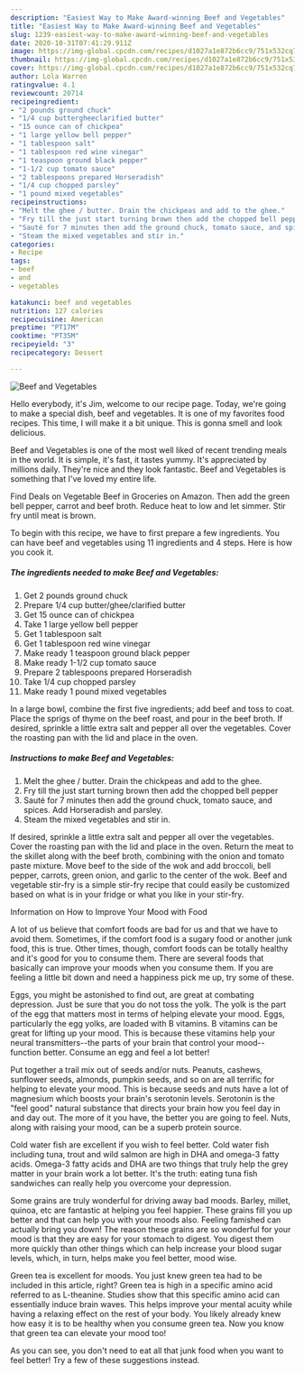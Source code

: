 ```yaml
---
description: "Easiest Way to Make Award-winning Beef and Vegetables"
title: "Easiest Way to Make Award-winning Beef and Vegetables"
slug: 1239-easiest-way-to-make-award-winning-beef-and-vegetables
date: 2020-10-31T07:41:29.911Z
image: https://img-global.cpcdn.com/recipes/d1027a1e872b6cc9/751x532cq70/beef-and-vegetables-recipe-main-photo.jpg
thumbnail: https://img-global.cpcdn.com/recipes/d1027a1e872b6cc9/751x532cq70/beef-and-vegetables-recipe-main-photo.jpg
cover: https://img-global.cpcdn.com/recipes/d1027a1e872b6cc9/751x532cq70/beef-and-vegetables-recipe-main-photo.jpg
author: Lola Warren
ratingvalue: 4.1
reviewcount: 20714
recipeingredient:
- "2 pounds ground chuck"
- "1/4 cup buttergheeclarified butter"
- "15 ounce can of chickpea"
- "1 large yellow bell pepper"
- "1 tablespoon salt"
- "1 tablespoon red wine vinegar"
- "1 teaspoon ground black pepper"
- "1-1/2 cup tomato sauce"
- "2 tablespoons prepared Horseradish"
- "1/4 cup chopped parsley"
- "1 pound mixed vegetables"
recipeinstructions:
- "Melt the ghee / butter. Drain the chickpeas and add to the ghee."
- "Fry till the just start turning brown then add the chopped bell pepper"
- "Sauté for 7 minutes then add the ground chuck, tomato sauce, and spices. Add Horseradish and parsley."
- "Steam the mixed vegetables and stir in."
categories:
- Recipe
tags:
- beef
- and
- vegetables

katakunci: beef and vegetables 
nutrition: 127 calories
recipecuisine: American
preptime: "PT17M"
cooktime: "PT35M"
recipeyield: "3"
recipecategory: Dessert

---
```



![Beef and Vegetables](https://img-global.cpcdn.com/recipes/d1027a1e872b6cc9/751x532cq70/beef-and-vegetables-recipe-main-photo.jpg)

Hello everybody, it's Jim, welcome to our recipe page. Today, we're going to make a special dish, beef and vegetables. It is one of my favorites food recipes. This time, I will make it a bit unique. This is gonna smell and look delicious.

Beef and Vegetables is one of the most well liked of recent trending meals in the world. It is simple, it's fast, it tastes yummy. It's appreciated by millions daily. They're nice and they look fantastic. Beef and Vegetables is something that I've loved my entire life.

Find Deals on Vegetable Beef in Groceries on Amazon. Then add the green bell pepper, carrot and beef broth. Reduce heat to low and let simmer. Stir fry until meat is brown.


To begin with this recipe, we have to first prepare a few ingredients. You can have beef and vegetables using 11 ingredients and 4 steps. Here is how you cook it.

<!--inarticleads1-->

##### The ingredients needed to make Beef and Vegetables:

1. Get 2 pounds ground chuck
1. Prepare 1/4 cup butter/ghee/clarified butter
1. Get 15 ounce can of chickpea
1. Take 1 large yellow bell pepper
1. Get 1 tablespoon salt
1. Get 1 tablespoon red wine vinegar
1. Make ready 1 teaspoon ground black pepper
1. Make ready 1-1/2 cup tomato sauce
1. Prepare 2 tablespoons prepared Horseradish
1. Take 1/4 cup chopped parsley
1. Make ready 1 pound mixed vegetables


In a large bowl, combine the first five ingredients; add beef and toss to coat. Place the sprigs of thyme on the beef roast, and pour in the beef broth. If desired, sprinkle a little extra salt and pepper all over the vegetables. Cover the roasting pan with the lid and place in the oven. 

<!--inarticleads2-->

##### Instructions to make Beef and Vegetables:

1. Melt the ghee / butter. Drain the chickpeas and add to the ghee.
1. Fry till the just start turning brown then add the chopped bell pepper
1. Sauté for 7 minutes then add the ground chuck, tomato sauce, and spices. Add Horseradish and parsley.
1. Steam the mixed vegetables and stir in.


If desired, sprinkle a little extra salt and pepper all over the vegetables. Cover the roasting pan with the lid and place in the oven. Return the meat to the skillet along with the beef broth, combining with the onion and tomato paste mixture. Move beef to the side of the wok and add broccoli, bell pepper, carrots, green onion, and garlic to the center of the wok. Beef and vegetable stir-fry is a simple stir-fry recipe that could easily be customized based on what is in your fridge or what you like in your stir-fry. 

Information on How to Improve Your Mood with Food


A lot of us believe that comfort foods are bad for us and that we have to avoid them. Sometimes, if the comfort food is a sugary food or another junk food, this is true. Other times, though, comfort foods can be totally healthy and it's good for you to consume them. There are several foods that basically can improve your moods when you consume them. If you are feeling a little bit down and need a happiness pick me up, try some of these.

Eggs, you might be astonished to find out, are great at combating depression. Just be sure that you do not toss the yolk. The yolk is the part of the egg that matters most in terms of helping elevate your mood. Eggs, particularly the egg yolks, are loaded with B vitamins. B vitamins can be great for lifting up your mood. This is because these vitamins help your neural transmitters--the parts of your brain that control your mood--function better. Consume an egg and feel a lot better!

Put together a trail mix out of seeds and/or nuts. Peanuts, cashews, sunflower seeds, almonds, pumpkin seeds, and so on are all terrific for helping to elevate your mood. This is because seeds and nuts have a lot of magnesium which boosts your brain's serotonin levels. Serotonin is the "feel good" natural substance that directs your brain how you feel day in and day out. The more of it you have, the better you are going to feel. Nuts, along with raising your mood, can be a superb protein source.

Cold water fish are excellent if you wish to feel better. Cold water fish including tuna, trout and wild salmon are high in DHA and omega-3 fatty acids. Omega-3 fatty acids and DHA are two things that truly help the grey matter in your brain work a lot better. It's the truth: eating tuna fish sandwiches can really help you overcome your depression. 

Some grains are truly wonderful for driving away bad moods. Barley, millet, quinoa, etc are fantastic at helping you feel happier. These grains fill you up better and that can help you with your moods also. Feeling famished can actually bring you down! The reason these grains are so wonderful for your mood is that they are easy for your stomach to digest. You digest them more quickly than other things which can help increase your blood sugar levels, which, in turn, helps make you feel better, mood wise.

Green tea is excellent for moods. You just knew green tea had to be included in this article, right? Green tea is high in a specific amino acid referred to as L-theanine. Studies show that this specific amino acid can essentially induce brain waves. This helps improve your mental acuity while having a relaxing effect on the rest of your body. You likely already knew how easy it is to be healthy when you consume green tea. Now you know that green tea can elevate your mood too!

As you can see, you don't need to eat all that junk food when you want to feel better! Try  a few  of  these  suggestions  instead.

